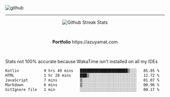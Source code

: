 ![github](https://media.discordapp.net/attachments/881363147364118528/1142610121697021952/background.png?width=1000&height=300)<br>
___
<p align="center">
  <img alt="Github Streak Stats" src="https://streak-stats.demolab.com?user=Azuyamat&theme=transparent&hide_border=true"/>
</p><br>
<p align="center">
      <strong>Portfolio</strong> https://azuyamat.com
</p><br>

Stats not 100% accurate because WakaTime isn't installed on all my IDEs
<!--START_SECTION:waka-->

```txt
Kotlin           9 hrs 49 mins   █████████████████████▒░░░   85.05 %
HTML             1 hr 28 mins    ███▒░░░░░░░░░░░░░░░░░░░░░   12.72 %
JavaScript       7 mins          ▒░░░░░░░░░░░░░░░░░░░░░░░░   01.07 %
Markdown         6 mins          ▒░░░░░░░░░░░░░░░░░░░░░░░░   00.96 %
GitIgnore file   1 min           ░░░░░░░░░░░░░░░░░░░░░░░░░   00.17 %
```

<!--END_SECTION:waka-->
